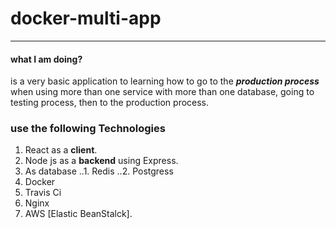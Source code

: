 # docker-multi-app
----

#### what I am doing?

is a very basic application to learning how to go to the ***production process*** when using more than one service with more than one database, going to testing process, then to the production process.

### use the following Technologies

1. React as  a **client**.
2. Node js as a **backend** using Express.
3. As database 
..1. Redis
..2. Postgress
4. Docker
5. Travis Ci
6. Nginx
7. AWS [Elastic BeanStalck].
